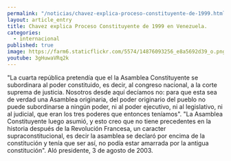 ```yaml
---
permalink: "/noticias/chavez-explica-proceso-constituyente-de-1999.html"
layout: article_entry
title: Chavez explica Proceso Constituyente de 1999 en Venezuela.
categories: 
  - internacional
published: true
image: https://farm6.staticflickr.com/5574/14876093256_e8a5692d39_o.png
youtube: 3gHuwaVRq2k
---
```


"La cuarta república pretendía que el la Asamblea Constituyente se subordinara al poder constituido, es decir, al congreso nacional, a la corte suprema de justicia. Nosotros desde aquí decíamos no: para que esta sea de verdad una Asamblea originaria, del poder originario del pueblo no puede subordinarse a ningún poder, ni al poder ejecutivo, ni al legislativo, ni al judicial, que eran los tres poderes que entonces teníamos".
"La Asamblea Constituyente luego asumió, y esto creo que no tiene precedentes en la historia después de la Revolución Francesa, un caracter supraconstitucional, es decir la asamblea se declaró por encima de la constitución y tenía que ser así, no podía estar amarrada por la antigua constitución". Aló presidente, 3 de agosto de 2003.



